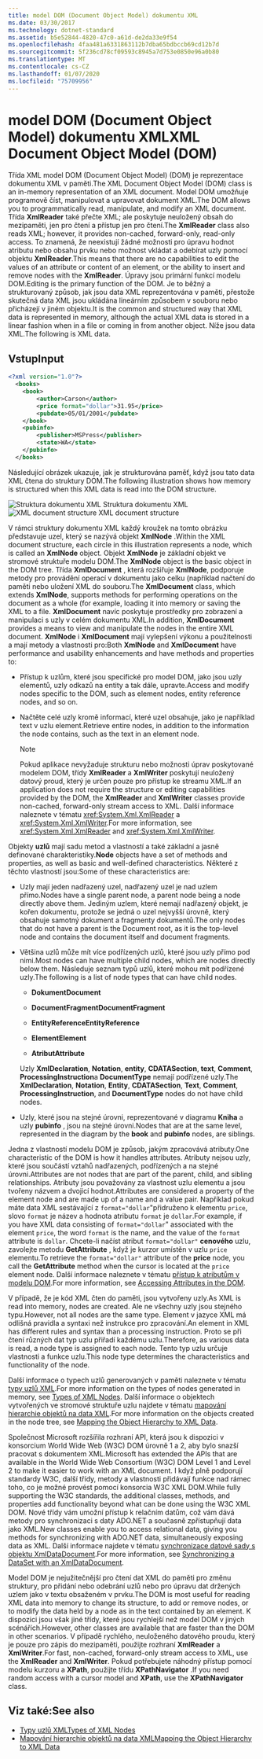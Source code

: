 ```yaml
---
title: model DOM (Document Object Model) dokumentu XML
ms.date: 03/30/2017
ms.technology: dotnet-standard
ms.assetid: b5e52844-4820-47c0-a61d-de2da33e9f54
ms.openlocfilehash: 4faa481a6331863112b7dba65bdbccb69cd12b7d
ms.sourcegitcommit: 5f236cd78cf09593c8945a7d753e0850e96a0b80
ms.translationtype: MT
ms.contentlocale: cs-CZ
ms.lasthandoff: 01/07/2020
ms.locfileid: "75709956"
---
```

# <a name="xml-document-object-model-dom"></a><span data-ttu-id="4413b-102">model DOM (Document Object Model) dokumentu XML</span><span class="sxs-lookup"><span data-stu-id="4413b-102">XML Document Object Model (DOM)</span></span>

<span data-ttu-id="4413b-103">Třída XML model DOM (Document Object Model) (DOM) je reprezentace dokumentu XML v paměti.</span><span class="sxs-lookup"><span data-stu-id="4413b-103">The XML Document Object Model (DOM) class is an in-memory representation of an XML document.</span></span> <span data-ttu-id="4413b-104">Model DOM umožňuje programově číst, manipulovat a upravovat dokument XML.</span><span class="sxs-lookup"><span data-stu-id="4413b-104">The DOM allows you to programmatically read, manipulate, and modify an XML document.</span></span> <span data-ttu-id="4413b-105">Třída **XmlReader** také přečte XML; ale poskytuje neuložený obsah do mezipaměti, jen pro čtení a přístup jen pro čtení.</span><span class="sxs-lookup"><span data-stu-id="4413b-105">The **XmlReader** class also reads XML; however, it provides non-cached, forward-only, read-only access.</span></span> <span data-ttu-id="4413b-106">To znamená, že neexistují žádné možnosti pro úpravu hodnot atributu nebo obsahu prvku nebo možnost vkládat a odebírat uzly pomocí objektu **XmlReader**.</span><span class="sxs-lookup"><span data-stu-id="4413b-106">This means that there are no capabilities to edit the values of an attribute or content of an element, or the ability to insert and remove nodes with the **XmlReader**.</span></span> <span data-ttu-id="4413b-107">Úpravy jsou primární funkcí modelu DOM.</span><span class="sxs-lookup"><span data-stu-id="4413b-107">Editing is the primary function of the DOM.</span></span> <span data-ttu-id="4413b-108">Je to běžný a strukturovaný způsob, jak jsou data XML reprezentována v paměti, přestože skutečná data XML jsou ukládána lineárním způsobem v souboru nebo přicházejí v jiném objektu.</span><span class="sxs-lookup"><span data-stu-id="4413b-108">It is the common and structured way that XML data is represented in memory, although the actual XML data is stored in a linear fashion when in a file or coming in from another object.</span></span> <span data-ttu-id="4413b-109">Níže jsou data XML.</span><span class="sxs-lookup"><span data-stu-id="4413b-109">The following is XML data.</span></span>

## <a name="input"></a><span data-ttu-id="4413b-110">Vstup</span><span class="sxs-lookup"><span data-stu-id="4413b-110">Input</span></span>

```xml
<?xml version="1.0"?>
  <books>
    <book>
        <author>Carson</author>
        <price format="dollar">31.95</price>
        <pubdate>05/01/2001</pubdate>
    </book>
    <pubinfo>
        <publisher>MSPress</publisher>
        <state>WA</state>
    </pubinfo>
  </books>
```

<span data-ttu-id="4413b-111">Následující obrázek ukazuje, jak je strukturována paměť, když jsou tato data XML čtena do struktury DOM.</span><span class="sxs-lookup"><span data-stu-id="4413b-111">The following illustration shows how memory is structured when this XML data is read into the DOM structure.</span></span>

<span data-ttu-id="4413b-112">![Struktura dokumentu XML](../../../../docs/standard/data/xml/media/xml-to-domtree.gif "XML_To_DOMTree") Struktura dokumentu XML</span><span class="sxs-lookup"><span data-stu-id="4413b-112">![XML document structure](../../../../docs/standard/data/xml/media/xml-to-domtree.gif "XML_To_DOMTree") XML document structure</span></span>

<span data-ttu-id="4413b-113">V rámci struktury dokumentu XML každý kroužek na tomto obrázku představuje uzel, který se nazývá objekt **XmlNode** .</span><span class="sxs-lookup"><span data-stu-id="4413b-113">Within the XML document structure, each circle in this illustration represents a node, which is called an **XmlNode** object.</span></span> <span data-ttu-id="4413b-114">Objekt **XmlNode** je základní objekt ve stromové struktuře modelu DOM.</span><span class="sxs-lookup"><span data-stu-id="4413b-114">The **XmlNode** object is the basic object in the DOM tree.</span></span> <span data-ttu-id="4413b-115">Třída **XmlDocument** , která rozšiřuje **XmlNode**, podporuje metody pro provádění operací v dokumentu jako celku (například načtení do paměti nebo uložení XML do souboru.</span><span class="sxs-lookup"><span data-stu-id="4413b-115">The **XmlDocument** class, which extends **XmlNode**, supports methods for performing operations on the document as a whole (for example, loading it into memory or saving the XML to a file.</span></span> <span data-ttu-id="4413b-116">**XmlDocument** navíc poskytuje prostředky pro zobrazení a manipulaci s uzly v celém dokumentu XML.</span><span class="sxs-lookup"><span data-stu-id="4413b-116">In addition, **XmlDocument** provides a means to view and manipulate the nodes in the entire XML document.</span></span> <span data-ttu-id="4413b-117">**XmlNode** i **XmlDocument** mají vylepšení výkonu a použitelnosti a mají metody a vlastnosti pro:</span><span class="sxs-lookup"><span data-stu-id="4413b-117">Both **XmlNode** and **XmlDocument** have performance and usability enhancements and have methods and properties to:</span></span>

- <span data-ttu-id="4413b-118">Přístup k uzlům, které jsou specifické pro model DOM, jako jsou uzly elementů, uzly odkazů na entity a tak dále, upravte.</span><span class="sxs-lookup"><span data-stu-id="4413b-118">Access and modify nodes specific to the DOM, such as element nodes, entity reference nodes, and so on.</span></span>

- <span data-ttu-id="4413b-119">Načtěte celé uzly kromě informací, které uzel obsahuje, jako je například text v uzlu element.</span><span class="sxs-lookup"><span data-stu-id="4413b-119">Retrieve entire nodes, in addition to the information the node contains, such as the text in an element node.</span></span>

  > [!NOTE]
  > <span data-ttu-id="4413b-120">Pokud aplikace nevyžaduje strukturu nebo možnosti úprav poskytované modelem DOM, třídy **XmlReader** a **XmlWriter** poskytují neuložený datový proud, který je určen pouze pro přístup ke streamu XML.</span><span class="sxs-lookup"><span data-stu-id="4413b-120">If an application does not require the structure or editing capabilities provided by the DOM, the **XmlReader** and **XmlWriter** classes provide non-cached, forward-only stream access to XML.</span></span> <span data-ttu-id="4413b-121">Další informace naleznete v tématu <xref:System.Xml.XmlReader> a <xref:System.Xml.XmlWriter>.</span><span class="sxs-lookup"><span data-stu-id="4413b-121">For more information, see <xref:System.Xml.XmlReader> and <xref:System.Xml.XmlWriter>.</span></span>

<span data-ttu-id="4413b-122">Objekty **uzlů** mají sadu metod a vlastností a také základní a jasně definované charakteristiky.</span><span class="sxs-lookup"><span data-stu-id="4413b-122">**Node** objects have a set of methods and properties, as well as basic and well-defined characteristics.</span></span> <span data-ttu-id="4413b-123">Některé z těchto vlastností jsou:</span><span class="sxs-lookup"><span data-stu-id="4413b-123">Some of these characteristics are:</span></span>

- <span data-ttu-id="4413b-124">Uzly mají jeden nadřazený uzel, nadřazený uzel je nad uzlem přímo.</span><span class="sxs-lookup"><span data-stu-id="4413b-124">Nodes have a single parent node, a parent node being a node directly above them.</span></span> <span data-ttu-id="4413b-125">Jediným uzlem, které nemají nadřazený objekt, je kořen dokumentu, protože se jedná o uzel nejvyšší úrovně, který obsahuje samotný dokument a fragmenty dokumentů.</span><span class="sxs-lookup"><span data-stu-id="4413b-125">The only nodes that do not have a parent is the Document root, as it is the top-level node and contains the document itself and document fragments.</span></span>

- <span data-ttu-id="4413b-126">Většina uzlů může mít více podřízených uzlů, které jsou uzly přímo pod nimi.</span><span class="sxs-lookup"><span data-stu-id="4413b-126">Most nodes can have multiple child nodes, which are nodes directly below them.</span></span> <span data-ttu-id="4413b-127">Následuje seznam typů uzlů, které mohou mít podřízené uzly.</span><span class="sxs-lookup"><span data-stu-id="4413b-127">The following is a list of node types that can have child nodes.</span></span>

  - <span data-ttu-id="4413b-128">**Dokument**</span><span class="sxs-lookup"><span data-stu-id="4413b-128">**Document**</span></span>

  - <span data-ttu-id="4413b-129">**DocumentFragment**</span><span class="sxs-lookup"><span data-stu-id="4413b-129">**DocumentFragment**</span></span>

  - <span data-ttu-id="4413b-130">**EntityReference**</span><span class="sxs-lookup"><span data-stu-id="4413b-130">**EntityReference**</span></span>

  - <span data-ttu-id="4413b-131">**Element**</span><span class="sxs-lookup"><span data-stu-id="4413b-131">**Element**</span></span>

  - <span data-ttu-id="4413b-132">**Atribut**</span><span class="sxs-lookup"><span data-stu-id="4413b-132">**Attribute**</span></span>

  <span data-ttu-id="4413b-133">Uzly **XmlDeclaration**, **Notation**, **entity**, **CDATASection**, **text**, **Comment**, **ProcessingInstruction**a **DocumentType** nemají podřízené uzly.</span><span class="sxs-lookup"><span data-stu-id="4413b-133">The **XmlDeclaration**, **Notation**, **Entity**, **CDATASection**, **Text**, **Comment**, **ProcessingInstruction**, and **DocumentType** nodes do not have child nodes.</span></span>

- <span data-ttu-id="4413b-134">Uzly, které jsou na stejné úrovni, reprezentované v diagramu **Kniha** a uzly **pubinfo** , jsou na stejné úrovni.</span><span class="sxs-lookup"><span data-stu-id="4413b-134">Nodes that are at the same level, represented in the diagram by the **book** and **pubinfo** nodes, are siblings.</span></span>

<span data-ttu-id="4413b-135">Jedna z vlastností modelu DOM je způsob, jakým zpracovává atributy.</span><span class="sxs-lookup"><span data-stu-id="4413b-135">One characteristic of the DOM is how it handles attributes.</span></span> <span data-ttu-id="4413b-136">Atributy nejsou uzly, které jsou součástí vztahů nadřazených, podřízených a na stejné úrovni.</span><span class="sxs-lookup"><span data-stu-id="4413b-136">Attributes are not nodes that are part of the parent, child, and sibling relationships.</span></span> <span data-ttu-id="4413b-137">Atributy jsou považovány za vlastnost uzlu elementu a jsou tvořeny názvem a dvojicí hodnot.</span><span class="sxs-lookup"><span data-stu-id="4413b-137">Attributes are considered a property of the element node and are made up of a name and a value pair.</span></span> <span data-ttu-id="4413b-138">Například pokud máte data XML sestávající z `format="dollar`"přidruženo k elementu `price`, slovo `format` je název a hodnota atributu `format` je `dollar`.</span><span class="sxs-lookup"><span data-stu-id="4413b-138">For example, if you have XML data consisting of `format="dollar`" associated with the element `price`, the word `format` is the name, and the value of the `format` attribute is `dollar`.</span></span> <span data-ttu-id="4413b-139">Chcete-li načíst atribut `format="dollar"` **cenového** uzlu, zavolejte metodu **GetAttribute** , když je kurzor umístěn v uzlu `price` elementu.</span><span class="sxs-lookup"><span data-stu-id="4413b-139">To retrieve the `format="dollar"` attribute of the **price** node, you call the **GetAttribute** method when the cursor is located at the `price` element node.</span></span> <span data-ttu-id="4413b-140">Další informace naleznete v tématu [přístup k atributům v modelu DOM](../../../../docs/standard/data/xml/accessing-attributes-in-the-dom.md).</span><span class="sxs-lookup"><span data-stu-id="4413b-140">For more information, see [Accessing Attributes in the DOM](../../../../docs/standard/data/xml/accessing-attributes-in-the-dom.md).</span></span>

<span data-ttu-id="4413b-141">V případě, že je kód XML čten do paměti, jsou vytvořeny uzly.</span><span class="sxs-lookup"><span data-stu-id="4413b-141">As XML is read into memory, nodes are created.</span></span> <span data-ttu-id="4413b-142">Ale ne všechny uzly jsou stejného typu.</span><span class="sxs-lookup"><span data-stu-id="4413b-142">However, not all nodes are the same type.</span></span> <span data-ttu-id="4413b-143">Element v jazyce XML má odlišná pravidla a syntaxi než instrukce pro zpracování.</span><span class="sxs-lookup"><span data-stu-id="4413b-143">An element in XML has different rules and syntax than a processing instruction.</span></span> <span data-ttu-id="4413b-144">Proto se při čtení různých dat typ uzlu přiřadí každému uzlu.</span><span class="sxs-lookup"><span data-stu-id="4413b-144">Therefore, as various data is read, a node type is assigned to each node.</span></span> <span data-ttu-id="4413b-145">Tento typ uzlu určuje vlastnosti a funkce uzlu.</span><span class="sxs-lookup"><span data-stu-id="4413b-145">This node type determines the characteristics and functionality of the node.</span></span>

<span data-ttu-id="4413b-146">Další informace o typech uzlů generovaných v paměti naleznete v tématu [typy uzlů XML](../../../../docs/standard/data/xml/types-of-xml-nodes.md).</span><span class="sxs-lookup"><span data-stu-id="4413b-146">For more information on the types of nodes generated in memory, see [Types of XML Nodes](../../../../docs/standard/data/xml/types-of-xml-nodes.md).</span></span> <span data-ttu-id="4413b-147">Další informace o objektech vytvořených ve stromové struktuře uzlu najdete v tématu [mapování hierarchie objektů na data XML](../../../../docs/standard/data/xml/mapping-the-object-hierarchy-to-xml-data.md).</span><span class="sxs-lookup"><span data-stu-id="4413b-147">For more information on the objects created in the node tree, see [Mapping the Object Hierarchy to XML Data](../../../../docs/standard/data/xml/mapping-the-object-hierarchy-to-xml-data.md).</span></span>

<span data-ttu-id="4413b-148">Společnost Microsoft rozšířila rozhraní API, která jsou k dispozici v konsorcium World Wide Web (W3C) DOM úrovně 1 a 2, aby bylo snazší pracovat s dokumentem XML.</span><span class="sxs-lookup"><span data-stu-id="4413b-148">Microsoft has extended the APIs that are available in the World Wide Web Consortium (W3C) DOM Level 1 and Level 2 to make it easier to work with an XML document.</span></span> <span data-ttu-id="4413b-149">I když plně podporují standardy W3C, další třídy, metody a vlastnosti přidávají funkce nad rámec toho, co je možné provést pomocí konsorcia W3C XML DOM.</span><span class="sxs-lookup"><span data-stu-id="4413b-149">While fully supporting the W3C standards, the additional classes, methods, and properties add functionality beyond what can be done using the W3C XML DOM.</span></span> <span data-ttu-id="4413b-150">Nové třídy vám umožní přístup k relačním datům, což vám dává metody pro synchronizaci s daty ADO.NET a současně zpřístupňují data jako XML.</span><span class="sxs-lookup"><span data-stu-id="4413b-150">New classes enable you to access relational data, giving you methods for synchronizing with ADO.NET data, simultaneously exposing data as XML.</span></span> <span data-ttu-id="4413b-151">Další informace najdete v tématu [synchronizace datové sady s objektu XmlDataDocument](../../../../docs/framework/data/adonet/dataset-datatable-dataview/dataset-and-xmldatadocument-synchronization.md).</span><span class="sxs-lookup"><span data-stu-id="4413b-151">For more information, see [Synchronizing a DataSet with an XmlDataDocument](../../../../docs/framework/data/adonet/dataset-datatable-dataview/dataset-and-xmldatadocument-synchronization.md).</span></span>

<span data-ttu-id="4413b-152">Model DOM je nejužitečnější pro čtení dat XML do paměti pro změnu struktury, pro přidání nebo odebrání uzlů nebo pro úpravu dat držených uzlem jako v textu obsaženém v prvku.</span><span class="sxs-lookup"><span data-stu-id="4413b-152">The DOM is most useful for reading XML data into memory to change its structure, to add or remove nodes, or to modify the data held by a node as in the text contained by an element.</span></span> <span data-ttu-id="4413b-153">K dispozici jsou však jiné třídy, které jsou rychlejší než model DOM v jiných scénářích.</span><span class="sxs-lookup"><span data-stu-id="4413b-153">However, other classes are available that are faster than the DOM in other scenarios.</span></span> <span data-ttu-id="4413b-154">V případě rychlého, neuloženého datového proudu, který je pouze pro zápis do mezipaměti, použijte rozhraní **XmlReader** a **XmlWriter**.</span><span class="sxs-lookup"><span data-stu-id="4413b-154">For fast, non-cached, forward-only stream access to XML, use the **XmlReader** and **XmlWriter**.</span></span> <span data-ttu-id="4413b-155">Pokud potřebujete náhodný přístup pomocí modelu kurzoru a **XPath**, použijte třídu **XPathNavigator** .</span><span class="sxs-lookup"><span data-stu-id="4413b-155">If you need random access with a cursor model and **XPath**, use the **XPathNavigator** class.</span></span>

## <a name="see-also"></a><span data-ttu-id="4413b-156">Viz také:</span><span class="sxs-lookup"><span data-stu-id="4413b-156">See also</span></span>

- [<span data-ttu-id="4413b-157">Typy uzlů XML</span><span class="sxs-lookup"><span data-stu-id="4413b-157">Types of XML Nodes</span></span>](../../../../docs/standard/data/xml/types-of-xml-nodes.md)
- [<span data-ttu-id="4413b-158">Mapování hierarchie objektů na data XML</span><span class="sxs-lookup"><span data-stu-id="4413b-158">Mapping the Object Hierarchy to XML Data</span></span>](../../../../docs/standard/data/xml/mapping-the-object-hierarchy-to-xml-data.md)
